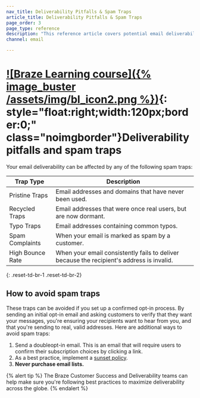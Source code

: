 ```yaml
---
nav_title: Deliverability Pitfalls & Spam Traps
article_title: Deliverability Pitfalls & Spam Traps
page_order: 3
page_type: reference
description: "This reference article covers potential email deliverability pitfalls, spam traps, and how to avoid them."
channel: email

---
```


# [![Braze Learning course]({% image_buster /assets/img/bl_icon2.png %})](https://learning.braze.com/email-onboarding-for-pro-and-enterprise-achieving-high-deliverability){: style="float:right;width:120px;border:0;" class="noimgborder"}Deliverability pitfalls and spam traps

Your email deliverability can be affected by any of the following spam traps:

| Trap Type | Description |
|---|---|
| Pristine Traps | Email addresses and domains that have never been used. |
| Recycled Traps | Email addresses that were once real users, but are now dormant. |
| Typo Traps | Email addresses containing common typos. |
| Spam Complaints | When your email is marked as spam by a customer. |
| High Bounce Rate | When your email consistently fails to deliver because the recipient's address is invalid. |
{: .reset-td-br-1 .reset-td-br-2}

## How to avoid spam traps

These traps can be avoided if you set up a confirmed opt-in process. By sending an initial opt-in email and asking customers to verify that they want your messages, you're ensuring your recipients want to hear from you, and that you're sending to real, valid addresses. Here are additional ways to avoid spam traps:

1. Send a doubleopt-in email. This is an email that will require users to confirm their subscription choices by clicking a link.
2. As a best practice, implement a [sunset policy]({{site.baseurl}}/user_guide/message_building_by_channel/email/best_practices/sunset_policies/).
3. **Never purchase email lists.** 

{% alert tip %}
The Braze Customer Success and Deliverability teams can help make sure you're following best practices to maximize deliverability across the globe.
{% endalert %}
